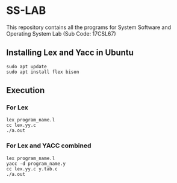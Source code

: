# SS-LAB
This repository contains all the programs for System Software and Operating System Lab (Sub Code: 17CSL67)

## Installing Lex and Yacc in Ubuntu
```
sudo apt update
sudo apt install flex bison
```

## Execution
### For Lex
```
lex program_name.l
cc lex.yy.c
./a.out
```

### For Lex and YACC combined
```
lex program_name.l
yacc -d program_name.y
cc lex.yy.c y.tab.c
./a.out
```
